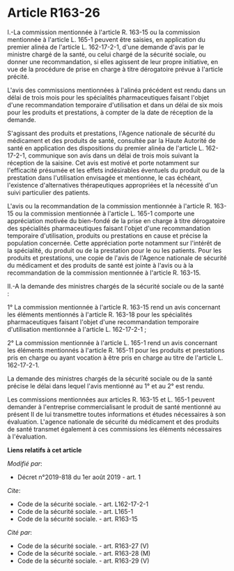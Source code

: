 # Article R163-26

I.-La commission mentionnée à l'article R. 163-15 ou la commission mentionnée à l'article L. 165-1 peuvent être saisies, en
application du premier alinéa de l'article L. 162-17-2-1, d'une demande d'avis par le ministre chargé de la santé, ou celui
chargé de la sécurité sociale, ou donner une recommandation, si elles agissent de leur propre initiative, en vue de la
procédure de prise en charge à titre dérogatoire prévue à l'article précité.

L'avis des commissions mentionnées à l'alinéa précédent est rendu dans un délai de trois mois pour les spécialités
pharmaceutiques faisant l'objet d'une recommandation temporaire d'utilisation et dans un délai de six mois pour les produits
et prestations, à compter de la date de réception de la demande.

S'agissant des produits et prestations, l'Agence nationale de sécurité du médicament et des produits de santé, consultée par
la Haute Autorité de santé en application des dispositions du premier alinéa de l'article L. 162-17-2-1, communique son avis
dans un délai de trois mois suivant la réception de la saisine. Cet avis est motivé et porte notamment sur l'efficacité
présumée et les effets indésirables éventuels du produit ou de la prestation dans l'utilisation envisagée et mentionne, le
cas échéant, l'existence d'alternatives thérapeutiques appropriées et la nécessité d'un suivi particulier des patients.

L'avis ou la recommandation de la commission mentionnée à l'article R. 163-15 ou la commission mentionnée à l'article L.
165-1 comporte une appréciation motivée du bien-fondé de la prise en charge à titre dérogatoire des spécialités
pharmaceutiques faisant l'objet d'une recommandation temporaire d'utilisation, produits ou prestations en cause et précise la
population concernée. Cette appréciation porte notamment sur l'intérêt de la spécialité, du produit ou de la prestation pour
le ou les patients. Pour les produits et prestations, une copie de l'avis de l'Agence nationale de sécurité du médicament et
des produits de santé est jointe à l'avis ou à la recommandation de la commission mentionnée à l'article R. 163-15.

II.-A la demande des ministres chargés de la sécurité sociale ou de la santé :

1° La commission mentionnée à l'article R. 163-15 rend un avis concernant les éléments mentionnés à l'article R. 163-18 pour
les spécialités pharmaceutiques faisant l'objet d'une recommandation temporaire d'utilisation mentionnée à l'article L.
162-17-2-1 ;

2° La commission mentionnée à l'article L. 165-1 rend un avis concernant les éléments mentionnés à l'article R. 165-11 pour
les produits et prestations pris en charge ou ayant vocation à être pris en charge au titre de l'article L. 162-17-2-1.

La demande des ministres chargés de la sécurité sociale ou de la santé précise le délai dans lequel l'avis mentionné au 1° et
au 2° est rendu.

Les commissions mentionnées aux articles R. 163-15 et L. 165-1 peuvent demander à l'entreprise commercialisant le produit de
santé mentionné au présent II de lui transmettre toutes informations et études nécessaires à son évaluation. L'agence
nationale de sécurité du médicament et des produits de santé transmet également à ces commissions les éléments nécessaires à
l'évaluation.

**Liens relatifs à cet article**

_Modifié par_:

  - Décret n°2019-818 du 1er août 2019 - art. 1

_Cite_:

  - Code de la sécurité sociale. - art. L162-17-2-1
  - Code de la sécurité sociale. - art. L165-1
  - Code de la sécurité sociale. - art. R163-15

_Cité par_:

  - Code de la sécurité sociale. - art. R163-27 (V)
  - Code de la sécurité sociale. - art. R163-28 (M)
  - Code de la sécurité sociale. - art. R163-29 (V)
